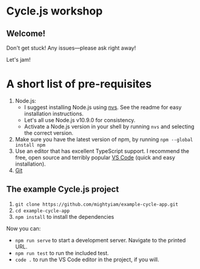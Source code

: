 # Cycle.js workshop

## Welcome!

Don't get stuck! Any issues—please ask right away!

Let's jam!

# A short list of pre-requisites

1. Node.js:
   * I suggest installing Node.js using [nvs](https://github.com/jasongin/nvs). See the readme for easy installation instructions.
   * Let's all use Node.js v10.9.0 for consistency.
   * Activate a Node.js version in your shell by running `nvs` and selecting the correct version.
1. Make sure you have the latest version of npm, by running `npm --global install npm`
1. Use an editor that has excellent TypeScript support. I recommend the free, open source and terribly popular [VS Code](https://code.visualstudio.com/) (quick and easy installation).
1. [Git](https://git-scm.com/)


## The example Cycle.js project

1. `git clone https://github.com/mightyiam/example-cycle-app.git`
1. `cd example-cycle-app`
1. `npm install` to install the dependencies

Now you can:

* `npm run serve` to start a development server. Navigate to the printed URL.
* `npm run test` to run the included test.
* `code .` to run the VS Code editor in the project, if you will.
